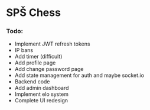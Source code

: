 # SPŠ Chess

### Todo:
* Implement JWT refresh tokens
* IP bans
* Add timer (difficult)
* Add profile page
* Add change password page
* Add state management for auth and maybe socket.io
* Backend code
* Add admin dashboard
* Implement elo system
* Complete UI redesign